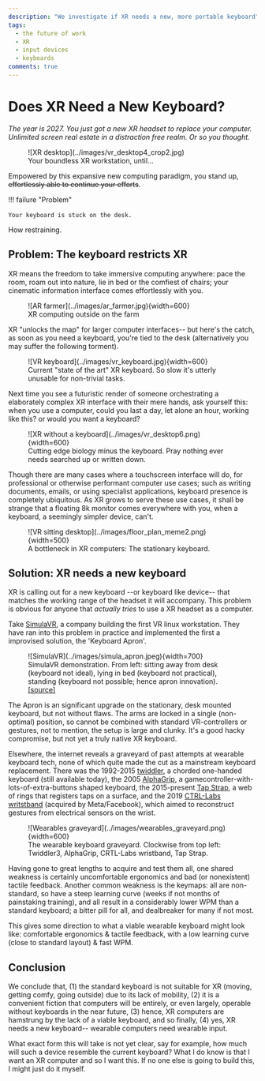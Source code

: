 ```yaml
---
description: "We investigate if XR needs a new, more portable keyboard"
tags:
  - the future of work
  - XR 
  - input devices
  - keyboards
comments: true
---
```


<!-- ? How to put Previous/Next at top (as well) -->
<!-- previous: [why xr headsets are the future of work™](../why_xr_computing_is_the_future_of_work) -->

# Does XR Need a New Keyboard? 
<!-- ALT: Does XR computing needs a new keyboard? -->

<!-- KEY TERMS? -->

*The year is 2027. You just got a new XR headset to replace your computer. Unlimited screen real estate in a distraction free realm. Or so you thought.* 
<!-- What more could you possibly want? -->
<!-- Exciting times! Praiseth be to Zuck. -->

<figure markdown>
  ![XR desktop](../images/vr_desktop4_crop2.jpg)
  <figcaption>Your boundless XR workstation, until...</figcaption>
</figure>

Empowered by this expansive new computing paradigm, you stand up, ~~effortlessly able to continue your efforts~~.

!!! failure "Problem"

    Your keyboard is stuck on the desk.

How restraining.

<!-- ## ? The promise of XR -->
<!-- Benefits of XR HERE? -->

## Problem: The keyboard restricts XR
<!-- ALT: ## The bottleneck for XR computers  -->

<!-- XR promises a wider landscape of computing environments:  -->
XR means the freedom to take immersive computing anywhere: pace the room, roam out into nature, lie in bed or the comfiest of chairs; your cinematic information interface comes effortlessly with you.

<!-- TODO: change to collage? -->
<figure markdown>
  ![AR farmer](../images/ar_farmer.jpg){width=600}
  <figcaption> XR computing outside on the farm </figcaption>
</figure>

XR "unlocks the map" for larger computer interfaces-- but here's the catch, as soon as you need a keyboard, you're tied to the desk (alternatively you may suffer the following torment).

<figure markdown> 
  ![VR keyboard](../images/vr_keyboard.jpg){width=600}
  <figcaption> Current "state of the art" XR keyboard. So slow it's utterly unusable for non-trivial tasks. </figcaption>
</figure>

Next time you see a futuristic render of someone orchestrating a elaborately complex XR interface with their mere hands, ask yourself this:
when you use a computer, could you last a day, let alone an hour, working like this? or would you want a keyboard?

<figure markdown>
  ![XR without a keyboard](../images/vr_desktop6.png){width=600}
  <figcaption> Cutting edge biology minus the keyboard. Pray nothing ever 
  needs searched up or written down.</figcaption>
</figure>

Though there are many cases where a touchscreen interface will do, for professional or otherwise performant computer use cases; such as writing documents, emails, or using specialist applications, keyboard presence is completely ubiquitous.
As XR grows to serve these use cases, it shall be strange that a floating 8k monitor comes everywhere with you, when a keyboard, a seemingly simpler device, can't.

<!-- TODO: pervasiveness -> range  -->
<!-- TODO: move text down and make key vertical -->
<figure markdown>
  ![VR sitting desktop](../images/floor_plan_meme2.png){width=500}
  <figcaption> A bottleneck in XR computers: The stationary keyboard. </figcaption>
</figure>


<!-- With XR already beginning to serve these use cases, the sole bottle neck restricting movement and tying you to the desk is the keyboard. -->

<!-- As XR grows to serve these use cases, ... -->
<!-- the only thing holding you back from fluidity in this extended computational world.  -->
<!-- they keyboard will be  -->


<!-- END THE ARTICLE HERE?! -->

<!-- Worse, its likely that these are the use cases that will *need* XR. -->

 
<!-- <div style="text-align:center; margin-left:auto; margin-right:auto; max-width:80%"> -->
<!--   <font size="+1"> -->
<!--     <i>"This is bigger and centred text, lets put a nice little quote here for our lovely readers. But what about my magic bean and line overflow?"</i> -->
<!--   </font> -->
<!-- </div> -->

<!-- Movement is not some future luxury, the human body is designed to be in constant motion and  -->

<!-- <figure markdown> -->
<!--   ![](../images/evolution_of_posture.jpg){width=600} -->
<!--   <figcaption> Evolution of a human's working posture. Can this be reversed? </figcaption> -->
<!-- </figure> -->

<!-- The computer desk is linked with  -->

<!-- and too much time sitting at a computer desk leads to predictable deterioration in posture, mobility, mortality and cognition; the shocking extent of which we cover in our [previous post in the series]:  -->

<!-- "As many as 60% of computer-using professionals are expected to suffer debilitating RSI at some point their career (CITE) ...  one study suggested that sitting for as little as 3 hours a day reduced average life expectancy by 2 years" -->
<!-- it is a cornerstone of health and cognition. -->

<!-- In opposition, are the [extraordinary physical and cognitive benefits of movement and the outdoors]. -->

<!-- ??? note "A hope of XR: A return to locomotion" -->

<!--     <\!-- MAYBE FIGURE -\-> -->

<!--     <\!-- posture, mobility, mortality and cognition -\-> -->
<!--     That you assume sitting all day at a computer desk is satisfactory, is an exemplar specimen of status quo bias. -->
<!--     Given free realm to move ones arms, stand up, and wander around (whilst maintaining working capability), you will, --just as humans have done in the past-- because that's our nature. -->

<!--     Against the grain of human nature, -->
<!--     the stationary desk is a direct product of the stationary computer and its towering civilisational function. -->
<!--     As the opportunity presents itself for the computer to become wearable, you would be mistaken for thinking this inconsequential. -->

<!--     Contrary to the fear that VR will take us away from the real world, a major hope of XR computing is that it will return us to the *locomotion lifestyle* of our hunter-gatherer heritance: increasing time spent outdoors and moving our body in natural ways. -->
<!--     As long as the stationary keyboard persists, we remain tied to the desk and this freedom cannot be fully realised. -->


<!-- ## Movement and the stationary desk -->
<!-- ## The stationary desk and the human condition -->
<!-- ## human nature and the stationary desk -->

## Solution: XR needs a new keyboard
XR is calling out for a new keyboard --or keyboard like device-- that matches the working range of the headset it will accompany. 
This problem is obvious for anyone that *actually tries* to use a XR headset as a computer. 

Take [SimulaVR](https://simulavr.com), a company building the first VR linux workstation. They have ran into this problem in practice and implemented the first a improvised solution, the 'Keyboard Apron'.
 
<figure markdown>
  ![SimulaVR](../images/simula_apron.jpeg){width=700}
  <figcaption> SimulaVR demonstration. From left: sitting away from desk (keyboard not ideal), lying in bed (keyboard not practical), standing (keyboard not possible; hence apron innovation). <a href="https://twitter.com/georgewsinger/status/1507840684556009478?cxt=HHwWjIC-zaPH9uwpAAAA">[source]</a> </figcaption>
</figure>

The Apron is an significant upgrade on the stationary, desk mounted keyboard, but not without flaws.
The arms are locked in a single (non-optimal) position, so cannot be combined with standard VR-controllers or gestures, not to mention, the setup is large and clunky.
It's a good hacky compromise, but not yet a truly native XR keyboard.

Elsewhere, the internet reveals a graveyard of past attempts at wearable keyboard tech, none of which quite made the cut as a mainstream keyboard replacement.
There was the 1992-2015 [twiddler](https://twiddler.tekgear.com), a chorded one-handed keyboard (still available today),
the 2005 [AlphaGrip](http://www.alphagrips.com), a gamecontroller-with-lots-of-extra-buttons shaped keyboard,
the 2015-present [Tap Strap](https://www.tapwithus.com), a web of rings that registers taps on a surface,
and the 2019 [CTRL-Labs writstband](https://www.curtisbarbre.com/ctrl-kit) (acquired by Meta/Facebook), which aimed to reconstruct gestures from electrical sensors on the wrist.

<figure markdown>
  ![Wearables graveyard](../images/wearables_graveyard.png){width=600}
  <figcaption> The wearable keyboard graveyard. Clockwise from top left: Twiddler3, AlphaGrip, CRTL-Labs wristband, Tap Strap. </figcaption>
</figure>

Having gone to great lengths to acquire and test them all, one shared weakness is certainly uncomfortable ergonomics and bad (or nonexistent) tactile feedback. 
Another common weakness is the keymaps: all are non-standard, so have a steep learning curve (weeks if not months of painstaking training), and all result in a considerably lower WPM than a standard keyboard; a bitter pill for all, and dealbreaker for many if not most.

This gives some direction to what a viable wearable keyboard might look like: comfortable ergonomics & tactile feedback, with a low learning curve (close to standard layout) & fast WPM.

<!-- It is why previous solutions have failed to feel inspiring   -->
<!-- engineering complexity of the task at hand. in particular hand ergonomics with lots of buttons... -->
<!-- a better solutions might now be available due to consumer 3D printing (better fit ergonomics) and the rise of XR (impetus) -->


<!-- None are entirely satisfactory. -->

<!-- !!! question -->

<!--     Why haven't the big tech companies developing XR technology been working on wearable keyboard input. -->

<!-- How does this problem get resolved? -->
<!-- We see three possibilities, either:  -->

<!-- 1. (It doesn't) Keyboard usage restrains XR mobility indefinitely.  -->
<!-- 3. XR evolves into a keyboardless computing environment. -->
<!-- 2. We get a new, XR friendly, portable/wearable keyboard. -->

<!-- (1) [as laid out](#problem-stationary-keyboards-restrict-xr) is unstable, people will natrually want (3). -->

<!-- (2) is patently naive, a need for what the keyboard provides: fast text and symbolic input, cannot be made be redundant in the XR computing platform, certainly not in the foreseeable future.  -->
<!-- People will continue to want to edit documents, emails, spreadsheets, code and use keyboard shortcuts-- task which are clunky using alternatives such as touchscreens or voice assistants.  -->
  
<!-- (3) is ideal, solving the problem. -->

<!-- Interestingly, leading XR platforms do not seem to be urgently pursuing (3). -->

<!-- ## Features of a good XR keyboard -->
<!-- Lets distil a practical checklist of features for a XR-suitable keyboard from our findings: -->

<!-- 1. *Wearable* :: Having a working range comparable to the headset it accompanies. -->

<!-- 2. *Fast enough* :: Input should be as fast/effective as a standard keyboard (or users will be torn). -->

<!-- 3. *Available soon (1-2 years)* :: XR headsets are already arriving. -->

<!-- 4. *Familiar keymap (QWERTY)* :: Not offering a familiar keymap would be very limiting. Many previous pioneering keymaps have failed to catch on.  -->

<!-- 4. *Ergonomic* : Should feel natural to use and not cause strain/RSI. -->


<!-- ## What is currently available -->
<!-- Lets research what existing solutions there are and how they match up to our criteria. -->

<!-- | Name                  | Image                              | Notes                                                                                                                                                                      | -->
<!-- |-----------------------|------------------------------------|----------------------------------------------------------------------------------------------------------------------------------------------------------------------------| -->
<!-- | Standard keyboard     | ![](../images/keyboard2.jpeg)       | The problem. Not well suited for wearable XR computing.                                                                                                                    | -->
<!-- | VR on screen keyboard | ![](../images/vr_keyboard.jpg)     | Current 'state of the art'. Does not have the bandwidth capacity for general-purpose text/symbolic input, hence unusable for serious work. Swipe might be slightly better. | -->
<!-- | Twiddler 3 (2014)     | ![](../images/twiddler.png)        | Wearable, and purchasable. However suffers from poor ergonomics and a relatively slow and highly unfamiliar keymap.                                                        | -->
<!-- | Tap Strap (2018)      | ![](../images/tap_strap2.jpg)      | Not familiar or fast enough to replace the keyboard.                                                                                                                       | -->
<!-- | EMG wristband         | ![](../images/emg_wristband.jpg)   | Experimental input device not yet functional. Unlikely to be ready[^2] before XR takes off as a mainstream computing platform.                                             | -->
<!-- | Keyboard Apron        | ![](../images/keyboard_apron2.jpg) | Simple hack in the right direction using split ergonomic keyboard. However movement is still limited and must switch between this and handheld controllers.                | -->
<!-- | Typeware              | ![](../images/typeware_crop.png)   | Pre-seed start up building a handheld keyboard + mouse.                                                                                                                    | -->

<!-- [^2]: cite zuckerberg article 5 years away 5 years ago, now 5 years away. -->

<!-- ## Why is no one building this? -->

<!-- Lazily assuming (1) will be enough or that (2) is possible. -->
<!-- instead of developing new technology -->

<!-- - Meta is highly influential -->
<!-- - iPadification Fallacy -->
<!-- - lazy option, new hardware/devoces is hard -->

<!-- Meta, currently the biggest player in this space, is marketing XR foremostly as a social-interactive entertainment metaverse, generally devoid of 1st class desktop functionality (and hence keyboard input)-- and many others are following suit. -->


<!-- Some rudimentary attempts have been made (SimulaVR keyboard aperon) ...  -->

<!-- - lazy solutions -->
<!-- - undervalue the keyboard -->
<!-- - don't really believe it will replace the desktop  -->
<!-- - lack of foresight? -->

<!-- have tended to underestimate the value proposition of (2), lazily assuming the suboptimal solutions (1) and/or (3). -->

<!-- This is one face of the broader iPadification fallacy, responsible for the in-vogue attempt to build XR computers devoid of serious symbolic input, instead with only mobile-esque pointing devices. -->

<!-- - ... the in-vogue (narrower) outlook of XR as a social-interactive entertainment metaverse of 3D virtual objects -->

<!-- What is crazy is that despite this, (2) seems currently be the assumed logic of XR computing platforms under development  -->

<!-- text and symbolic input/manipulation is core to human communication with computers.  -->

<!-- It is however worth noting because it currently seems to be the assumed logic of existing XR technologies.  -->



## Conclusion
We conclude that,
(1) the standard keyboard is not suitable for XR (moving, getting comfy, going outside) due to its lack of mobility,
(2) it is a convenient fiction that computers will be entirely, or even largely, operable without keyboards in the near future,
(3) hence, XR computers are hamstrung by the lack of a viable keyboard, 
and so finally, (4) yes, XR needs a new keyboard-- wearable computers need wearable input.

What exact form this will take is not yet clear, say for example, how much will such a device resemble the current keyboard?
What I do know is that I want an XR computer and so I want this.
If no one else is going to build this, I might just do it myself.

<!-- Reach out to join the movement.  -->

<!-- So whilst billion in investment pours into XR computing.  -->

<!-- a major XR workflow: moving, getting comfy, going outside, etc. is -->

<!-- conclusion -->

<!-- for XR to really be used as a computer, it will need a wearable new keyboard.    -->

<!-- The keyboard is a relic of the desktop computing paradigm, it is stationary only because the desktop was itself so. -->

<!-- The computer desk will not perish, but balance will be returned to the force. -->

<!-- ## Bonus: why nobody is building this -->
<!-- MAYBE: stupid quote form qualcomm guy -->
<!-- For the size of investment going into VR, I find it amazing how little attention there is on this issue -->

<!-- - The time is now.. -->

<!-- Pick your fighter... -->

<!-- === "Ditch the keyboard" -->

<!--     * on screen keyboard -->
<!--     * menus + voice + ai -->

<!--     <figure markdown> -->
<!--       ![](../images/vr_keyboard.jpg){width=300} -->
<!--       <figcaption>VR keyboard</figcaption> -->
<!--     </figure> -->

<!-- === "EMG wrsitband" -->

<!--     1. Sed sagittis eleifend rutrum -->
<!--     2. Donec vitae suscipit est -->
<!--     3. Nulla tempor lobortis orci -->

<!-- === "Keyboard for XR" -->


<!-- ## Benefits -->
<!-- <\!-- ? MOVE: the promise of XR -\-> -->
<!-- - return outside -->
<!-- - prevent RSI -->
<!-- - embody cognition (move = think) -->
<!-- -   -->

<!-- ## Misconception: Point and click will be enough -->

<!-- Stockholm syndrome for the desk -->
<!-- ## (Bonus) Why nobody is building this  -->

